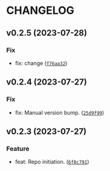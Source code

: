 # CHANGELOG



## v0.2.5 (2023-07-28)

### Fix

* fix: change ([`f76aa32`](https://github.com/lukasz-lobocki/transmitter_bme_nrf/commit/f76aa322b85c7b30690ac4009bd6faaf7bcddf4c))


## v0.2.4 (2023-07-27)

### Fix

* fix: Manual version bump. ([`25d9f99`](https://github.com/lukasz-lobocki/transmitter_bme_nrf/commit/25d9f99afe738c3bdff457dfa4ad705ccbf8997c))


## v0.2.3 (2023-07-27)

### Feature

* feat: Repo initiation. ([`6f8c791`](https://github.com/lukasz-lobocki/transmitter_bme_nrf/commit/6f8c791f8738de485009affba72f17afd0b7fcd6))
